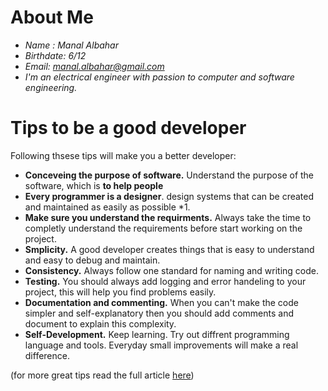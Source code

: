 # About Me
* *Name : Manal Albahar*
* *Birthdate: 6/12*
* *Email: manal.albahar@gmail.com*
* *I'm an electrical engineer with passion to computer and software engineering.*

# Tips to be a good developer
Following thsese tips will make you a better developer:
* **Conceveing the purpose of software.** Understand the purpose of the software, which is **to help people**
* **Every programmer is a designer**. design systems that can be created and maintained as easily as possible *1.
* **Make sure you understand the requirments.** Always take the time to completly understand the requirements before start working on the project.
* **Smplicity.** A good developer creates things that is easy to understand and easy to debug and maintain.
* **Consistency.** Always follow one standard for naming and writing code.
* **Testing.** You should always add logging and error handeling to your project, this will help you find problems easily.
* **Documentation and commenting.** When you can't make the code simpler and self-explanatory then you should add comments and document to explain this complexity.
* **Self-Development.** Keep learning. Try out diffrent programming language and tools. Everyday small improvements will make a real difference.

(for more great tips read the full article [here](https://www.freecodecamp.org/news/learn-the-fundamentals-of-a-good-developer-mindset-in-15-minutes-81321ab8a682/))
